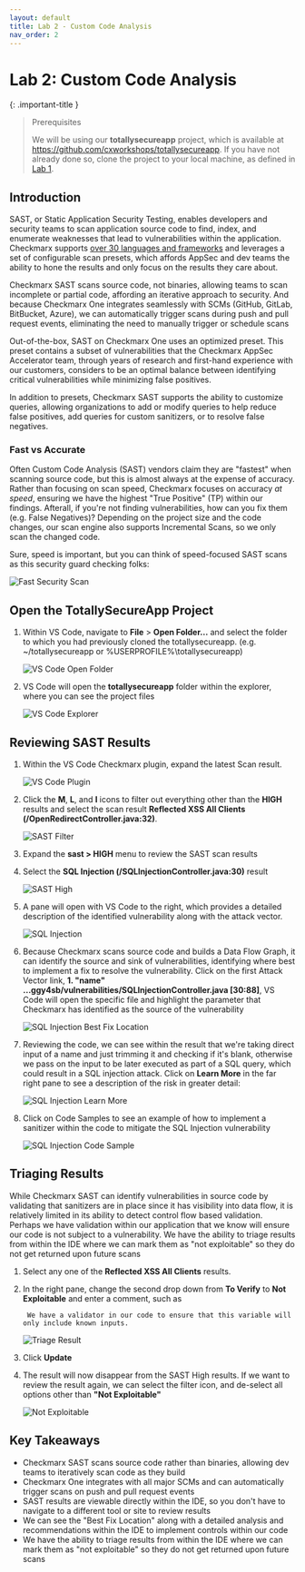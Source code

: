 ```yaml
---
layout: default
title: Lab 2 - Custom Code Analysis
nav_order: 2
---
```


# Lab 2: Custom Code Analysis

{: .important-title }
> Prerequisites
>
> We will be using our __totallysecureapp__ project, which is available at https://github.com/cxworkshops/totallysecureapp. If you have not already done so, clone the project to your local machine, as defined in [Lab 1](../lab1_setup/).

## Introduction
SAST, or Static Application Security Testing, enables developers and security teams to scan application source code to find, index, and enumerate weaknesses that lead to vulnerabilities within the application.  Checkmarx supports [over 30 languages and frameworks](https://checkmarx.com/resource/documents/en/34965-46283-supported-code-languages-and-frameworks-for-9-5-0.html) and leverages a set of configurable scan presets, which affords AppSec and dev teams the ability to hone the results and only focus on the results they care about.

Checkmarx SAST scans source code, not binaries, allowing teams to scan incomplete or partial code, affording an iterative approach to security. And because Checkmarx One integrates seamlessly with SCMs (GitHub, GitLab, BitBucket, Azure), we can automatically trigger scans during push and pull request events, eliminating the need to manually trigger or schedule scans

Out-of-the-box, SAST on Checkmarx One uses an optimized preset.  This preset contains a subset of vulnerabilities that the Checkmarx AppSec Accelerator team, through years of research and first-hand experience with our customers, considers to be an optimal balance between identifying critical vulnerabilities while minimizing false positives.

In addition to presets, Checkmarx SAST supports the ability to customize queries, allowing organizations to add or modify queries to help reduce false positives, add queries for custom sanitizers, or to resolve false negatives.

### Fast vs Accurate
Often Custom Code Analysis (SAST) vendors claim they are "fastest" when scanning source code, but this is almost always at the expense of accuracy. Rather than focusing on scan speed, Checkmarx focuses on accuracy _at speed_, ensuring we have the highest "True Positive" (TP) within our findings.  Afterall, if you're not finding vulnerabilities, how can you fix them (e.g. False Negatives)? Depending on the project size and the code changes, our scan engine also supports Incremental Scans, so we only scan the changed code.

Sure, speed is important, but you can think of speed-focused SAST scans as this security guard checking folks:

  ![Fast Security Scan](./assets/images/fast_scan.gif "Fast Security Scan")


## Open the TotallySecureApp Project

1. Within VS Code, navigate to __File__ > __Open Folder...__ and select the folder to which you had previously cloned the totallysecureapp. (e.g. ~/totallysecureapp or %USERPROFILE%\\totallysecureapp)

    ![VS Code Open Folder](./assets/images/vscode_openfolder.png "VS Code Open Folder")

2. VS Code will open the __totallysecureapp__ folder within the explorer, where you can see the project files

    ![VS Code Explorer](./assets/images/vscode_explorer.png "VS Code Explorer")

## Reviewing SAST Results

1. Within the VS Code Checkmarx plugin, expand the latest Scan result.

    ![VS Code Plugin](./assets/images/vscode_cx_plugin.png "VS Code Plugin")

2. Click the __M__, __L__, and __I__ icons to filter out everything other than the __HIGH__ results and select the scan result __Reflected XSS All Clients (/OpenRedirectController.java:32)__.

    ![SAST Filter](./assets/images/sast_filter.png "SAST Filter")

3. Expand the __sast > HIGH__ menu to review the SAST scan results
4. Select the __SQL Injection (/SQLInjectionController.java:30)__ result

    ![SAST High](./assets/images/sast_high.png "SAST High")

5. A pane will open with VS Code to the right, which provides a detailed description of the identified vulnerability along with the attack vector.

    ![SQL Injection](./assets/images/sqli.png "SQL Injection")

6. Because Checkmarx scans source code and builds a Data Flow Graph, it can identify the source and sink of vulnerabilities, identifying where best to implement a fix to resolve the vulnerability. Click on the first Attack Vector link, __1. "name" ...ggy4sb/vulnerabilities/SQLInjectionController.java [30:88]__, VS Code will open the specific file and highlight the parameter that Checkmarx has identified as the source of the vulnerability

    ![SQL Injection Best Fix Location](./assets/images/sqli_bfl.png "SQL Injection Best Fix Location")

7. Reviewing the code, we can see within the result that we're taking direct input of a name and just trimming it and checking if it's blank, otherwise we pass on the input to be later executed as part of a SQL query, which could result in a SQL injection attack. Click on __Learn More__ in the far right pane to see a description of the risk in greater detail:

    ![SQL Injection Learn More](./assets/images/sqli_learnmore.png "SQL Injection Learn More")

8. Click on Code Samples to see an example of how to implement a sanitizer within the code to mitigate the SQL Injection vulnerability

    ![SQL Injection Code Sample](./assets/images/sqli_code_sample.png "SQL Injection Code Sample")


## Triaging Results
While Checkmarx SAST can identify vulnerabilities in source code by validating that sanitizers are in place since it has visibility into data flow, it is relatively limited in its ability to detect control flow based validation.  Perhaps we have validation within our application that we know will ensure our code is not subject to a vulnerability. We have the ability to triage results from within the IDE where we can mark them as "not exploitable" so they do not get returned upon future scans

1. Select any one of the __Reflected XSS All Clients__ results.

2. In the right pane, change the second drop down from __To Verify__ to __Not Exploitable__ and enter a comment, such as

        We have a validator in our code to ensure that this variable will only include known inputs.

    ![Triage Result](./assets/images/triage.png "Triage Results")

3. Click __Update__

4. The result will now disappear from the SAST High results.  If we want to review the result again, we can select the filter icon, and de-select all options other than __"Not Exploitable"__
    
    ![Not Exploitable](./assets/images/not_exploitable.png "Not Exploitable")



## Key Takeaways
- Checkmarx SAST scans source code rather than binaries, allowing dev teams to iteratively scan code as they build
- Checkmarx One integrates with all major SCMs and can automatically trigger scans on push and pull request events
- SAST results are viewable directly within the IDE, so you don't have to navigate to a different tool or site to review results
- We can see the "Best Fix Location" along with a detailed analysis and recommendations within the IDE to implement controls within our code
- We have the ability to triage results from within the IDE where we can mark them as "not exploitable" so they do not get returned upon future scans

